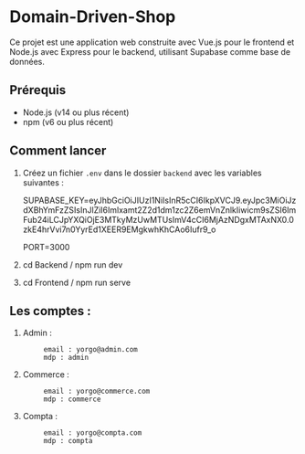 # Domain-Driven-Shop

Ce projet est une application web construite avec Vue.js pour le frontend et Node.js avec Express pour le backend, utilisant Supabase comme base de données.

## Prérequis

- Node.js (v14 ou plus récent)
- npm (v6 ou plus récent)

## Comment lancer

1. Créez un fichier `.env` dans le dossier `backend` avec les variables suivantes :

   SUPABASE_KEY=eyJhbGciOiJIUzI1NiIsInR5cCI6IkpXVCJ9.eyJpc3MiOiJzdXBhYmFzZSIsInJlZiI6Imlxamt2Z2d1dm1zc2Z6emVnZnlkIiwicm9sZSI6ImFub24iLCJpYXQiOjE3MTkyMzUwMTUsImV4cCI6MjAzNDgxMTAxNX0.0zkE4hrVvi7n0YyrEd1XEER9EMgkwhKhCAo6Iufr9_o

   PORT=3000

2. cd Backend / npm run dev
3. cd Frontend / npm run serve

## Les comptes :
1. Admin : 

            email : yorgo@admin.com
            mdp : admin
2. Commerce : 

            email : yorgo@commerce.com
            mdp : commerce
3. Compta : 

            email : yorgo@compta.com
            mdp : compta

